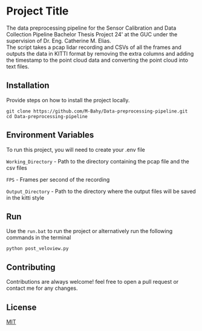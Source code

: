 # Project Title

The data preprocessing pipeline for the Sensor Calibration and Data Collection Pipeline Bachelor Thesis Project 24' at the GUC under the supervision of Dr. Eng. Catherine M. Elias. <br/>
The script takes a pcap lidar recording and CSVs of all the frames and outputs the data in KITTI format by removing the extra columns and adding the timestamp to the point cloud data and converting the point cloud into text files.

## Installation

Provide steps on how to install the project locally.

```
git clone https://github.com/M-Bahy/Data-preprocessing-pipeline.git
cd Data-preprocessing-pipeline
```

## Environment Variables

To run this project, you will need to create your .env file

`Working_Directory` - Path to the directory containing the pcap file and the csv files

`FPS` - Frames per second of the recording

`Output_Directory` - Path to the directory where the output files will be saved in the kitti style

## Run

Use the `run.bat` to run the project or alternatively run the following commands in the terminal

```
python post_veloview.py
```

## Contributing

Contributions are always welcome! feel free to open a pull request or contact me for any changes.

## License

[MIT](https://choosealicense.com/licenses/mit/)